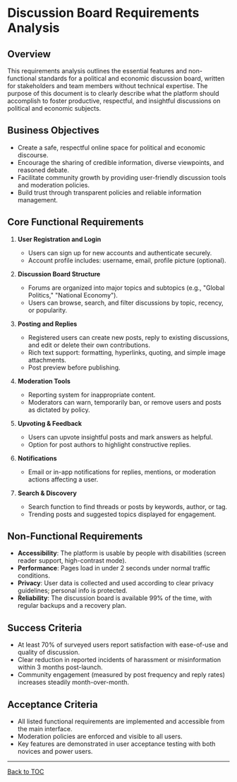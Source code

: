 # Discussion Board Requirements Analysis

## Overview
This requirements analysis outlines the essential features and non-functional standards for a political and economic discussion board, written for stakeholders and team members without technical expertise. The purpose of this document is to clearly describe what the platform should accomplish to foster productive, respectful, and insightful discussions on political and economic subjects.

## Business Objectives
- Create a safe, respectful online space for political and economic discourse.
- Encourage the sharing of credible information, diverse viewpoints, and reasoned debate.
- Facilitate community growth by providing user-friendly discussion tools and moderation policies.
- Build trust through transparent policies and reliable information management.

## Core Functional Requirements
1. **User Registration and Login**
    - Users can sign up for new accounts and authenticate securely.
    - Account profile includes: username, email, profile picture (optional).

2. **Discussion Board Structure**
    - Forums are organized into major topics and subtopics (e.g., "Global Politics," "National Economy").
    - Users can browse, search, and filter discussions by topic, recency, or popularity.

3. **Posting and Replies**
    - Registered users can create new posts, reply to existing discussions, and edit or delete their own contributions.
    - Rich text support: formatting, hyperlinks, quoting, and simple image attachments.
    - Post preview before publishing.

4. **Moderation Tools**
    - Reporting system for inappropriate content.
    - Moderators can warn, temporarily ban, or remove users and posts as dictated by policy.

5. **Upvoting & Feedback**
    - Users can upvote insightful posts and mark answers as helpful.
    - Option for post authors to highlight constructive replies.

6. **Notifications**
    - Email or in-app notifications for replies, mentions, or moderation actions affecting a user.

7. **Search & Discovery**
    - Search function to find threads or posts by keywords, author, or tag.
    - Trending posts and suggested topics displayed for engagement.

## Non-Functional Requirements
- **Accessibility**: The platform is usable by people with disabilities (screen reader support, high-contrast mode).
- **Performance**: Pages load in under 2 seconds under normal traffic conditions.
- **Privacy**: User data is collected and used according to clear privacy guidelines; personal info is protected.
- **Reliability**: The discussion board is available 99% of the time, with regular backups and a recovery plan.

## Success Criteria
- At least 70% of surveyed users report satisfaction with ease-of-use and quality of discussion.
- Clear reduction in reported incidents of harassment or misinformation within 3 months post-launch.
- Community engagement (measured by post frequency and reply rates) increases steadily month-over-month.

## Acceptance Criteria
- All listed functional requirements are implemented and accessible from the main interface.
- Moderation policies are enforced and visible to all users.
- Key features are demonstrated in user acceptance testing with both novices and power users.

---
[Back to TOC](./00_discussion_board_toc.md)
